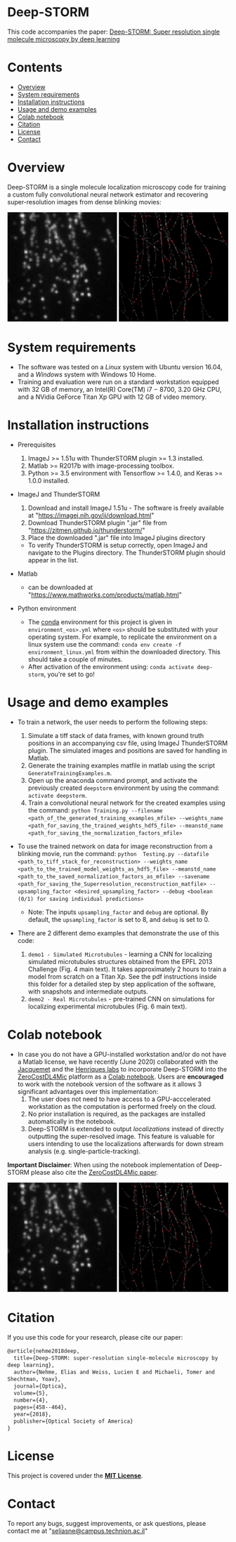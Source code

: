 # Deep-STORM

This code accompanies the paper: [Deep-STORM: Super resolution single molecule microscopy by deep learning](https://www.osapublishing.org/optica/fulltext.cfm?uri=optica-5-4-458&id=385495)

# Contents

- [Overview](#overview)
- [System requirements](#system-requirements)
- [Installation instructions](#installation-instructions)
- [Usage and demo examples](#usage-and-demo-examples)
- [Colab notebook](#colab-notebook)
- [Citation](#citation)
- [License](#license)
- [Contact](#contact)

# Overview

Deep-STORM is a single molecule localization microscopy code for training a custom fully convolutional neural network estimator and recovering super-resolution images from dense blinking movies:

![](Figures/DemoExpData.gif "This movie shows representative experimental frames of a microtubules experiment from the EPFL challenge website with localizations overliad as red dots (Fig. 6c main text).")

# System requirements

* The software was tested on a *Linux* system with Ubuntu version 16.04, and a *Windows* system with Windows 10 Home.  
* Training and evaluation were run on a standard workstation equipped with 32 GB of memory, an Intel(R) Core(TM) i7 − 8700, 3.20 GHz CPU, and a NVidia GeForce Titan Xp GPU with 12 GB of video memory.

# Installation instructions

* Prerequisites
    1. ImageJ >= 1.51u with ThunderSTORM plugin >= 1.3 installed.
    2. Matlab >= R2017b with image-processing toolbox.
    3. Python >= 3.5 environment with Tensorflow >= 1.4.0, and Keras >= 1.0.0 installed.

* ImageJ and ThunderSTORM
    1. Download and install ImageJ 1.51u - The software is freely available at "https://imagej.nih.gov/ij/download.html"
    2. Download ThunderSTORM plugin ".jar" file from "https://zitmen.github.io/thunderstorm/"
    3. Place the downloaded ".jar" file into ImageJ plugins directory
    * To verify ThunderSTORM is setup correctly, open ImageJ and navigate to the Plugins directory. The ThunderSTORM plugin should appear in the list.

* Matlab
    * can be downloaded at "https://www.mathworks.com/products/matlab.html"

* Python environment
    * The [conda](https://docs.conda.io/en/latest/) environment for this project is given in `environment_<os>.yml` where `<os>` should be substituted with your operating system. For example, to replicate the environment on a linux system use the command: `conda env create -f environment_linux.yml` from within the downloaded directory. This should take a couple of minutes.
    * After activation of the environment using: `conda activate deep-storm`, you're set to go!

# Usage and demo examples

* To train a network, the user needs to perform the following steps:
    1. Simulate a tiff stack of data frames, with known ground truth positions in an accompanying csv file, using ImageJ ThunderSTORM plugin. The simulated images and positions are saved for handling in Matlab.
    2. Generate the training examples matfile in matlab using the script `GenerateTrainingExamples.m`.
    3. Open up the anaconda command prompt, and activate the previously created `deepstorm` environment by using the command: `activate deepstorm`.
    4. Train a convolutional neural network for the created examples using the command: `python Training.py --filename <path_of_the_generated_training_examples_mfile> --weights_name <path_for_saving_the_trained_weights_hdf5_file> --meanstd_name <path_for_saving_the_normalization_factors_mfile>`

* To use the trained network on data for image reconstruction from a blinking movie, run the command: `python  Testing.py --datafile <path_to_tiff_stack_for_reconstruction> --weights_name <path_to_the_trained_model_weights_as_hdf5_file> --meanstd_name <path_to_the_saved_normalization_factors_as_mfile> --savename <path_for_saving_the_Superresolution_reconstruction_matfile> --upsampling_factor <desired_upsampling_factor> --debug <boolean (0/1) for saving individual predictions>`
    * Note: The inputs `upsampling_factor` and `debug` are optional. By default, the `upsampling_factor` is set to 8, and `debug` is set to 0.
 
* There are 2 different demo examples that demonstrate the use of this code:
    1. `demo1 - Simulated Microtubules` - learning a CNN for localizing simulated microtubules structures obtained from the EPFL 2013 Challenge (Fig. 4 main text). It takes approximately 2 hours to train a model from scratch on a Titan Xp. See the pdf instructions inside this folder for a detailed step by step application of the software, with snapshots and intermediate outputs.
    2. `demo2 - Real Microtubules` - pre-trained CNN on simulations for localizing experimental microtubules (Fig. 6 main text).

# Colab notebook

* In case you do not have a GPU-installed workstation and/or do not have a Matlab license, we have recently (June 2020) collaborated with the [Jacquemet](https://cellmig.org/) and the [Henriques labs](https://henriqueslab.github.io/) to incorporate Deep-STORM into the [ZeroCostDL4Mic](https://www.biorxiv.org/content/10.1101/2020.03.20.000133v2) platform as a [Colab notebook](https://github.com/HenriquesLab/ZeroCostDL4Mic/wiki/Deep-STORM). Users are **encouraged** to work with the notebook version of the software as it allows 3 significant advantages over this implementation:
    1. The user does not need to have access to a GPU-acccelerated workstation as the computation is performed freely on the cloud. 
    2. No prior installation is required, as the packages are installed automatically in the notebook. 
    3. Deep-STORM is extended to output *localizations* instead of directly outputting the super-resolved image. This feature is valuable for users intending to use the localizations afterwards for down stream analysis (e.g. single-particle-tracking).

**Important Disclaimer**: When using the notebook implementation of Deep-STORM please also cite the [ZeroCostDL4Mic paper](https://www.biorxiv.org/content/10.1101/2020.03.20.000133v2).

![](Figures/DemoExpData.gif "")

# Citation

If you use this code for your research, please cite our paper:
```
@article{nehme2018deep,
  title={Deep-STORM: super-resolution single-molecule microscopy by deep learning},
  author={Nehme, Elias and Weiss, Lucien E and Michaeli, Tomer and Shechtman, Yoav},
  journal={Optica},
  volume={5},
  number={4},
  pages={458--464},
  year={2018},
  publisher={Optical Society of America}
}
```

# License
 
This project is covered under the [**MIT License**](https://github.com/EliasNehme/Deep-STORM/blob/master/LICENSE).

# Contact

To report any bugs, suggest improvements, or ask questions, please contact me at "seliasne@campus.technion.ac.il"
